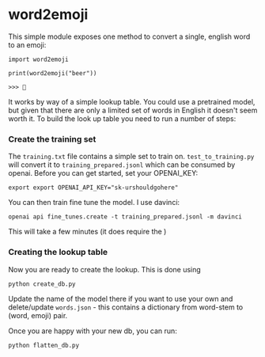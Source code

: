 # word2emoji

This simple module exposes one method to convert a single, english
word to an emoji:

    import word2emoji

    print(word2emoji("beer"))

    >>> 🍺

It works by way of a simple lookup table. You could use a pretrained
model, but given that there are only a limited set of words in English
it doesn't seem worth it. To build the look up table you need to run
a number of steps:

### Create the training set
The `training.txt` file contains a simple set to train on. 
`test_to_training.py` will convert it to `training_prepared.jsonl` which
can be consumed by openai. Before you can get started, set your OPENAI_KEY:

    export export OPENAI_API_KEY="sk-urshouldgohere"

You can then train fine tune the model. I use davinci:

    openai api fine_tunes.create -t training_prepared.jsonl -m davinci

This will take a few minutes (it does require the )

### Creating the lookup table
Now you are ready to create the lookup. This is done using

    python create_db.py

Update the name of the model there if you want to use your own and
delete/update `words.json` - this contains a dictionary from
word-stem to (word, emoji) pair.

Once you are happy with your new db, you can run:

    python flatten_db.py



